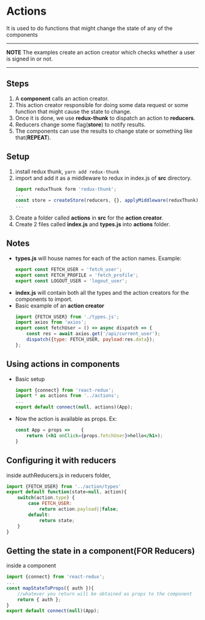# Actions
It is used to do functions that might change the state of any of the components

---

**NOTE**
The examples create an action creator which checks whether a user is signed in or not.

---
## Steps
1. A **component** calls an action creator.
2. This action creator responsible for doing some data request or some function that might cause the state to change.
3. Once it is done, we use **redux-thunk** to dispatch an action to **reducers**.
4. Reducers change some flag(**store**) to notify results.
5. The components can use the results to change state or something like that(**REPEAT**).
## Setup
1. install redux thunk, ```yarn add redux-thunk```
2. import and add it as a middleware to redux in index.js of **src** directory.
	```javascript
	import reduxThunk form 'redux-thunk';
	...
	const store = createStore(reducers, {}, applyMiddleware(reduxThunk));
	...
	```
3. Create a folder called **actions** in **src** for the **action creator**.
4. Create 2 files called **index.js** and **types.js** into **actions** folder.
## Notes
* **types.js** will house names for each of the action names. Example:
	```javascript
	export const FETCH_USER = 'fetch_user';
	export const FETCH_PROFILE = 'fetch_profile';
	export const LOGOUT_USER = 'logout_user';
	```
* **index.js** will contain both all the types and the action creators for the components to import.
* Basic example of an **action creator**
	```javascript
	import {FETCH_USER} from './types.js';
	import axios from 'axios';
	export const fetchUser = () => async dispatch => {
		const res = await axios.get('/api/current_user');
		dispatch({type: FETCH_USER, payload:res.data});
	};
	```
## Using actions in components
* Basic setup
	```javascript
	import {connect} from 'react-redux';
	import * as actions from '../actions';
	...
	export default connect(null, actions)(App);
	```
* Now the action is available as props. Ex:
	```jsx
	const App = props =>	{
		return (<h1 onClick={props.fetchUser}>hello</h1>);
	}
	```
## Configuring it with reducers
inside authReducers.js in reducers folder,
```javascript
import {FETCH_USER} from '../action/types'
export default function(state=null, action){
	switch(action.type)	{
		case FETCH_USER:
			return action.payload||false;
		default:
			return state;
	}
}
```
## Getting the state in a component(FOR Reducers)
inside a component
```javascript
import {connect} from 'react-redux';
...
const mapStateToProps({ auth }){
	//whatever you return will be obtained as props to the component
	return { auth };
}
export default connect(null)(App);
```
